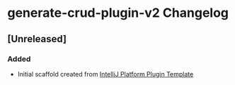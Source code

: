 <!-- Keep a Changelog guide -> https://keepachangelog.com -->

# generate-crud-plugin-v2 Changelog

## [Unreleased]
### Added
- Initial scaffold created from [IntelliJ Platform Plugin Template](https://github.com/JetBrains/intellij-platform-plugin-template)

